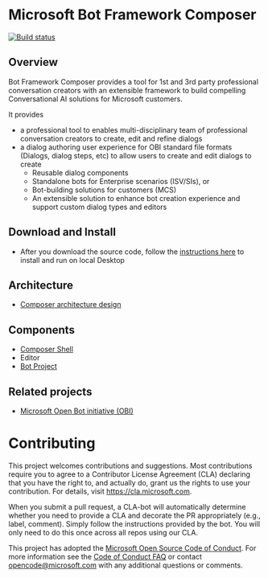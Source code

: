 
# Microsoft Bot Framework Composer

[![Build status](https://fuselabs.visualstudio.com/Composer/_apis/build/status/ComposerCI/Composer-CI)](https://fuselabs.visualstudio.com/Composer/_build/latest?definitionId=450)

## Overview 

Bot Framework Composer provides a tool for 1st and 3rd party professional conversation creators with an extensible framework to build compelling Conversational AI solutions for Microsoft customers. 

It provides 
* a professional tool to enables multi-disciplinary team of professional conversation creators to create, edit and refine dialogs 
* a dialog authoring user experience for OBI standard file formats (Dialogs, dialog steps, etc) to allow users to create and edit dialogs to create 
  * Reusable dialog components 
  * Standalone bots for Enterprise scenarios (ISV/SIs), or 
  * Bot-building solutions for customers (MCS)
  * An extensible solution to enhance bot creation experience and support custom dialog types and editors 

## Download and Install 

* After you download the source code, follow the [instructions here](https://github.com/Microsoft/BotFramework-Composer/tree/master/Composer#instructions) to install and run on local Desktop 

## Architecture 
* [Composer architecture design](https://github.com/Microsoft/BotFramework-Composer/blob/master/Doc/architecure.md)

## Components 
* [Composer Shell](https://github.com/boydc2014/composer-prototype/)
* Editor 
* [Bot Project](https://github.com/Microsoft/BotFramework-Composer/tree/master/BotProject) 

## Related projects
* [Microsoft Open Bot initiative (OBI)](https://github.com/Microsoft/botframework-obi)

# Contributing

This project welcomes contributions and suggestions.  Most contributions require you to agree to a
Contributor License Agreement (CLA) declaring that you have the right to, and actually do, grant us
the rights to use your contribution. For details, visit https://cla.microsoft.com.

When you submit a pull request, a CLA-bot will automatically determine whether you need to provide
a CLA and decorate the PR appropriately (e.g., label, comment). Simply follow the instructions
provided by the bot. You will only need to do this once across all repos using our CLA.

This project has adopted the [Microsoft Open Source Code of Conduct](https://opensource.microsoft.com/codeofconduct/).
For more information see the [Code of Conduct FAQ](https://opensource.microsoft.com/codeofconduct/faq/) or
contact [opencode@microsoft.com](mailto:opencode@microsoft.com) with any additional questions or comments.
